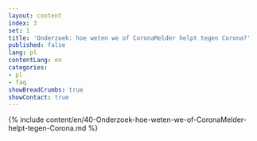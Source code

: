 ```yaml
---
layout: content
index: 3
set: 1
title: 'Onderzoek: hoe weten we of CoronaMelder helpt tegen Corona?'
published: false
lang: pl
contentLang: en
categories:
- pl
- faq
showBreadCrumbs: true
showContact: true
---
```

{% include content/en/40-Onderzoek-hoe-weten-we-of-CoronaMelder-helpt-tegen-Corona.md %}
 